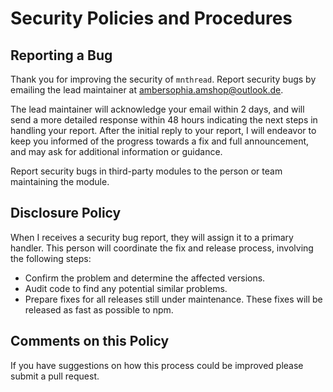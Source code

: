 # Security Policies and Procedures

## Reporting a Bug

Thank you for improving the security of `mnthread`. Report security bugs by emailing
the lead maintainer at ambersophia.amshop@outlook.de.

The lead maintainer will acknowledge your email within 2 days, and will send a
more detailed response within 48 hours indicating the next steps in handling
your report. After the initial reply to your report, I will
endeavor to keep you informed of the progress towards a fix and full
announcement, and may ask for additional information or guidance.

Report security bugs in third-party modules to the person or team maintaining
the module.

## Disclosure Policy

When I receives a security bug report, they will assign it to a
primary handler. This person will coordinate the fix and release process,
involving the following steps:

  * Confirm the problem and determine the affected versions.
  * Audit code to find any potential similar problems.
  * Prepare fixes for all releases still under maintenance. These fixes will be
    released as fast as possible to npm.

## Comments on this Policy

If you have suggestions on how this process could be improved please submit a
pull request.
